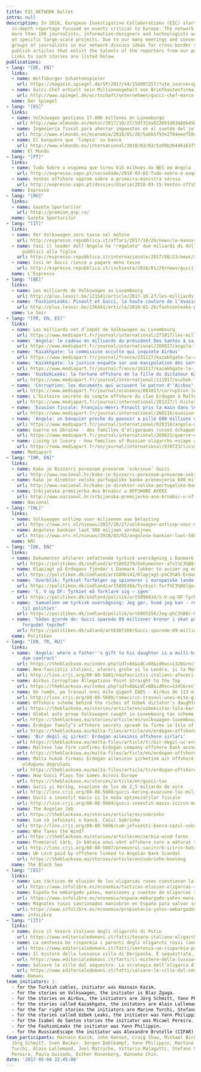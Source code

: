 ```yaml
---
title: EIC.NETWORK Ballet
intro: null
description: In 2016, European Investigative Collaborations (EIC) started publishing
  in-depth reportage focused on events critical to Europe. The network currently includes
  more than 100 journalists, information-designers and technologists working together
  on specific large-scale projects. Due to our many meetings and conversations, small
  groups of journalists in our network discuss ideas for cross-border stories and
  publish articles that enlist the talents of the reporters from our pool of professionals.
  Links to such stories are listed below.
publications:
- lang: "[DE, EN]"
  links:
  - name: Wolfsburger Schatten­spieler
    url: https://magazin.spiegel.de/SP/2017/44/154007257/?utm_source=spon&utm_campaign=centerpage
  - name: Gucci-Chef erhielt sein Millionengehalt von Briefkastenfirma
    url: http://www.spiegel.de/wirtschaft/unternehmen/gucci-chef-marco-bizzarri-erhielt-gehalt-von-briefkastenfirma-a-1189982.html
  name: Der Spiegel
- lang: "[ES]"
  links:
  - name: Volkswagen gestiona 17.000 millones en Luxemburgo
    url: http://www.elmundo.es/motor/2017/10/27/59f31da922601d03488b456f.html
  - name: Ingeniería fiscal para ahorrar impuestos en el sueldo del jefe de Gucci
    url: http://www.elmundo.es/economia/2018/01/26/5a6b5f93e2704eee758c059d.html
  - name: El banquero que 'limpió' su banco
    url: http://www.elmundo.es/internacional/2018/03/03/5a99b26446163f57358b457b.html
  name: El Mundo
- lang: "[PT]"
  links:
  - name: Tudo Sobre o esquema que tirou 615 milhoes do BES em Angola
    url: http://expresso.sapo.pt/sociedade/2018-03-02-Tudo-sobre-o-esquema-que-tirou-615-milhoes-do-BES-em-Angola
  - name: Ventos offshore sopram sobre a primeira-ministra sérvia
    url: http://expresso.sapo.pt/dossies/diario/2018-03-15-Ventos-offshore-sopram-sobre-a-primeira-ministra-servia
  name: Expresso
- lang: "[RO]"
  links:
  - name: Gazeta Sporturilor
    url: http://premium.gsp.ro/
  name: Gazeta Sporturilor
- lang: "[IT]"
  links:
  - name: Per Volkswagen zero tasse nel motore
    url: http://espresso.repubblica.it/affari/2017/10/26/news/le-manovre-di-volkswagen-in-lussemburgo-1.312863?ref=HEF_RULLO
  - name: Così il leader dell'Angola ha "regalato" due miliardi di dollari di soldi
      pubblici alla figlia
    url: http://espresso.repubblica.it/internazionale/2017/08/23/news/angola-l-ultimo-regalo-del-presidente-dos-santos-1.308523
  - name: Così mr Gucci riesce a pagare meno tasse
    url: http://espresso.repubblica.it/inchieste/2018/01/29/news/gucci-evasione-griffata-1.317606
  name: L'Espresso
- lang: "[BE]"
  links:
  - name: Les milliards de Volkswagen au Luxembourg
    url: http://plus.lesoir.be/121541/article/2017-10-27/les-milliards-de-volkswagen-au-luxembourg
  - name: 'FashionLeaks: Pinault et Gucci, la haute couture de l’évasion fiscale'
    url: http://plus.lesoir.be/136441/article/2018-01-26/fashionleaks-pinault-et-gucci-la-haute-couture-de-levasion-fiscale
  name: Le Soir
- lang: "[FR, EN, ES]"
  links:
  - name: Les milliards net d’impôt de Volkswagen au Luxembourg
    url: https://www.mediapart.fr/journal/international/271017/les-milliards-net-d-impot-de-volkswagen-au-luxembourg
  - name: 'Angola: le cadeau en milliards du président Dos Santos à sa fille'
    url: https://www.mediapart.fr/journal/international/260817/angola-le-cadeau-en-milliards-du-president-dos-santos-sa-fille
  - name: 'Kazakhgate: la commission occulte qui inquiète Airbus'
    url: https://www.mediapart.fr/journal/france/231117/kazakhgate-la-commission-occulte-qui-inquiete-airbus
  - name: 'Kazakhgate: la justice enquête sur une manipulation des services secrets'
    url: https://www.mediapart.fr/journal/france/161117/kazakhgate-la-justice-enquete-sur-une-manipulation-des-services-secrets
  - name: 'OuzbekLeaks: la fortune offshore de la fille du dictateur Karimov'
    url: https://www.mediapart.fr/journal/international/111017/ouzbek-leaks-fille-de-dictateur-et-amie-des-stars-elle-127-millions-deuros-dans
  - name: 'Corruption: les documents qui accusent le patron d''Airbus'
    url: https://www.mediapart.fr/journal/economie/061017/corruption-les-documents-qui-accusent-le-patron-dairbus
  - name: L’histoire secrète du compte offshore du clan Erdogan à Malte
    url: https://www.mediapart.fr/journal/international/201217/l-histoire-secrete-du-compte-offshore-du-clan-erdogan-malte
  - name: 'Evasion fiscale: François-Henri Pinault pris la main dans le sac'
    url: https://www.mediapart.fr/journal/international/260118/evasion-fiscale-francois-henri-pinault-pris-la-main-dans-le-sac
  - name: 'Angola: un banquier proche du pouvoir a pillé 600 millions de dollars'
    url: https://www.mediapart.fr/journal/international/020318/angola-un-banquier-proche-du-pouvoir-pille-600-millions-de-dollars
  - name: Guerre en Ukraine - des familles d’oligarques russes échappent aux sanctions en France
    url: https://www.mediapart.fr/journal/international/260623/guerre-en-ukraine-des-familles-d-oligarques-russes-echappent-aux-sanctions-en-france
  - name: Living in luxury - how families of Russian oligarchs escape war sanctions in France
    url: https://www.mediapart.fr/en/journal/international/070723/living-luxury-how-families-russian-oligarchs-escape-war-sanctions-france
  name: Mediapart
- lang: "[HR, EN]"
  links:
  - name: Kako je Bizzarri poreznom prevarom ‘uskrsnuo’ Gucci
    url: http://www.nacional.hr/kako-je-bizzarri-poreznom-prevarom-uskrsnuo-gucci/
  - name: Kako je direktor velike portugalske banke pronevjerio 600 milijuna dolara
    url: http://www.nacional.hr/kako-je-direktor-velike-portugalske-banke-pronevjerio-600-milijuna-dolara
  - name: Srbijanska premijerka Ana Brnabić u OFFSHORE AFERI
    url: http://www.nacional.hr/srbijanska-premijerka-ana-brnabic-u-offshore-aferi
  name: Nacional
- lang: "[NL]"
  links:
  - name: Volkswagen ontliep voor miljoenen aan belasting
    url: https://www.nrc.nl/nieuws/2017/10/27/volkswagen-ontliep-voor-miljoenen-aan-belasting-13703931-a1578994
  - name: Angolese bankier laat 500 miljoen verdwijnen
    url: https://www.nrc.nl/nieuws/2018/03/02/angolese-bankier-laat-500-miljoen-verdwijnen-a1594282
  name: NRC
- lang: "[DK, EN]"
  links:
  - name: Dokumenter afslører omfattende tyrkisk overvågning i Danmark
    url: https://politiken.dk/indland/art5895279/Dokumenter-afsl%C3%B8rer-omfattende-tyrkisk-overv%C3%A5gning-i-Danmark
  - name: Klapjagt på Erdogans fjender i Danmark lukker to aviser og endnu en friskole
    url: https://politiken.dk/indland/art5896141/Klapjagt-p%C3%A5-Erdogans-fjender-i-Danmark-lukker-to-aviser-og-endnu-en-friskole
  - name: 'Overblik: Tyrkiet forfølger og spionerer i europæiske lande'
    url: https://politiken.dk/indland/art5895384/Tyrkiet-forf%C3%B8lger-og-spionerer-i-europ%C3%A6iske-lande
  - name: 'S, V og DF: Tyrkiet må forklare sig – igen'
    url: https://politiken.dk/indland/politik/art5896034/S-V-og-DF-Tyrkiet-m%C3%A5-forklare-sig-%E2%80%93-igen
  - name: 'Samuelsen om tyrkisk overvågning: Jeg gør, hvad jeg kan - resten er op
      til politiet'
    url: https://politiken.dk/indland/politik/art6005156/Jeg-g%C3%B8r-hvad-jeg-kan-resten-er-op-til-politiet
  - name: 'Sådan gjorde de: Gucci sparede 89 millioner kroner i skat på lønnen til
      forgudet topchef'
    url: https://politiken.dk/udland/art6307260/Gucci-sparede-89-millioner-kroner-i-skat-p%C3%A5-l%C3%B8nnen-til-forgudet-topchef
  name: Politiken
- lang: "[EN, TR, RU]"
  links:
  - name: 'Angola: where a father''s gift to his daughter is a multi-billion dollar
      dam contract'
    url: https://theblacksea.eu/index.php?idT=88&idC=88&idRec=1328&recType=story
  - name: Neo-fasciștii italieni, afaceri grele și la Londra, și la Moscova
    url: http://linx.crji.org/88-88-5601/neofascistii-italieni-afaceri-grele-londra-moscova
  - name: Airbus Corruption Allegations Point Straight to the Top
    url: https://theblacksea.eu/index.php?idT=88&idC=88&idRec=1345&recType=story
  - name: Un român, pe traseul unei mite gigant EADS - Airbus de 113 milioane EUR
    url: http://linx.crji.org/88-88-5600/romacircn-traseul-unei-mite-gigant-eads-airbus-113-milioane-eur
  - name: Offshore scheme behind the riches of Uzbek dictator's daughter
    url: https://theblacksea.eu/stories/article/en/uzbekistan-lola-karimova-business
  - name: Global auto group Volkswagen caught in Luxembourg tax scheme
    url: https://theblacksea.eu/stories/article/en/volkswagen-luxembourg-tax
  - name: Erdoğan family’s offshore secrets spread to firms in Isle of Man and Malta
    url: https://theblacksea.eu/malta-files/article/en/erdogan-offshore-update
  - name: 'Bir değil üç şirket: Erdoğan ailesinin offshore sırları'
    url: https://theblacksea.eu/malta-files/article/tr/bir-degil-uc-erdogan-offshore-guncelleme
  - name: Maltese law firm confirms Erdoğan company offshore bank account
    url: https://theblacksea.eu/malta-files/article/en/erdogan-offshore-bank-account
  - name: Malta hukuk firması Erdoğan ailesinin şirketine ait offshore banka hesabı
      olduğunu doğruladı
    url: https://theblacksea.eu/malta-files/article/tr/erdogan-offshore-banka-hesabi
  - name: How Gucci Plays Tax Games Across Europe
    url: https://theblacksea.eu/stories/article/en/gucci-tax
  - name: Gucci și Kering, evaziune de lux de 2,5 miliarde de euro
    url: http://linx.crji.org/88-88-5608/gucci-kering-evaziune-lux-miliarde-euro
  - name: Gucci a investit masiv și în moda optimizărilor fiscale
    url: http://linx.crji.org/88-88-5604/gucci-investit-masiv-icircn-moda-optimizarilor-fiscale
  - name: The Angolan Job
    url: https://theblacksea.eu/stories/article/en/sobrinho
  - name: Cum să jefuiești o bancă. Cazul Sobrinho
    url: http://linx.crji.org/88-88-5606/cum-jefuiesti-banca-cazul-sobrinho
  - name: Who Taxes the Wind?
    url: https://theblacksea.eu/stories/article/en/serbia-wind-farms
  - name: Premierul sârb, în bătaia unui vânt offshore care a măturat și România
    url: http://linx.crji.org/88-88-5607/premierul-sacircrb-icircn-bataia-unui-vacircnt-offshore-care-maturat-romacircnia
  - name: UK Lord paid by offshore linked to Angolan Bank Scandal
    url: https://theblacksea.eu/stories/article/en/sobrinho-boateng
  name: The Black Sea
- lang: "[ES]"
  links:
  - name: Las tácticas de elusión de los oligarcas rusos cuestionan la eficacia de las sanciones europeas
    url: https://www.infolibre.es/economia/tacticas-elusion-oligarcas-rusos-cuestionan-eficacia-sanciones-europeas_1_1532815.html
  - name: España ha embargado yates, mansiones y cuentas de oligarcas rusos por 1.023 millones de euros
    url: https://www.infolibre.es/economia/espana-embargado-yates-mansiones-cuentas-bancarias-oligarcas-rusos-1-023-millones-euros_1_1532691.html
  - name: Magnates rusos sancionados maniobran en España para salvar sus bienes del embargo
    url: https://www.infolibre.es/economia/propietario-yates-embargados-mansiones-fuera-radar_1_1532752.html
  name: infoLibre
- lang: "[IT]"
  links:
  - name: Ecco il tesoro italiano degli oligarchi di Putin
    url: https://www.editorialedomani.it/fatti/tesoro-italiano-oligarchi-di-putin-ivcg1o5k
  - name: La sentenza Ue risparmia i parenti degli oligarchi russi (anche di Prigožin)
    url: https://www.editorialedomani.it/fatti/sentenza-ue-risparmia-parenti-oligarchi-russi-prigozin-eqjb10a9
  - name: Il mistero della lussuosa villa di Deripaska. È sequestrata, ma si può ancora affittare
    url: https://www.editorialedomani.it/fatti/il-mistero-della-lussuosa-villa-di-deripaska-e-sequestrata-ma-si-puo-ancora-affittare-wrl4x7or
  - name: Salvare le ville dal sequestro. La strategia dell’oligarca di Putin
    url: https://www.editorialedomani.it/fatti/salvare-le-ville-dal-sequestro-la-strategia-delloligarca-di-putin-ql936r0w
  name: Domani
team_initiators: |-
  - for the Turkish cables, initiator was Haznain Kazim.
  - for the stories on Volkswagen, the initiator is Blaz Zgaga.
  - for the stories on Airbus, the initiators are Jörg Schmitt, Yann Philippin and Martine Orange.
  - for the stories called Kazakhgate, the initators are Alain Lallemand and Yann Philippin.
  - for the far right stories the initiators are Marine Turchi, Stefano Vergine and Sven Becker.
  - for the stories called Uzbek Leaks, the initiator was Yann Philippin.
  - for the Isabel do Santos stories the initiator was Micael Pereira.
  - for the FashionLeaks the initiator was Yann Philippin.
  - for the RussianEscape the initiator was Alexandre Brutelle (CIFAR). 
team_participants: Haznain Kazim, John Hansen, Craig Shaw, Michael Bird, Blaz Zgaga,
  Jörg Schmitt, Sven Becker, Jürgen Dahlkampf, Yann Philippin, Martine Orange, Marine
  Turchi, Alain Lallemand, Joel Matriche, Vittorio Malagutti, Stefano Vergine, Micael
  Pereira, Paula Guisado, Esther Rosenberg, Hanneke Chin.
date: '2017-05-04 22:45:00'
---
```


